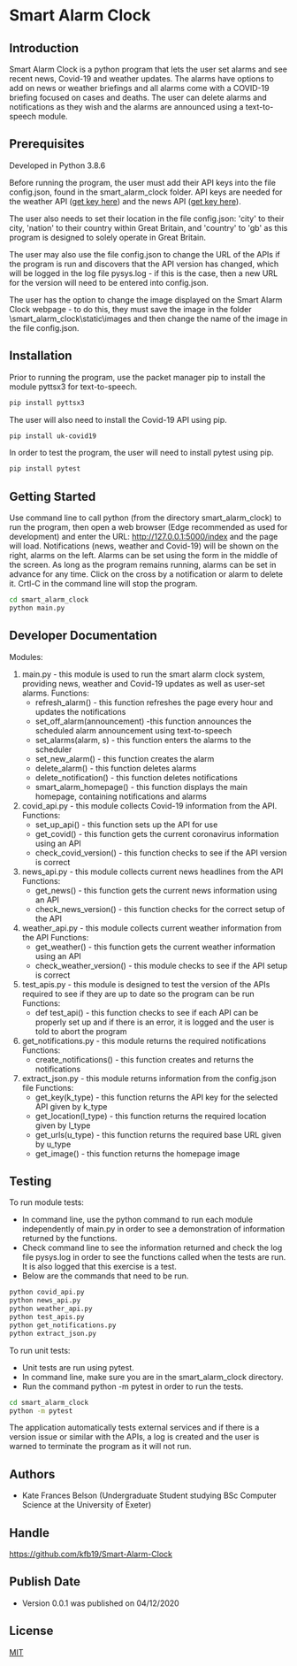 
# Smart Alarm Clock

## Introduction

Smart Alarm Clock is a python program that lets the user set alarms and see recent news, Covid-19 and weather updates. The alarms have options to add on news or weather briefings and all alarms come with a COVID-19 briefing focused on cases and deaths. The user can delete alarms and notifications as they wish and the alarms are announced using a text-to-speech module. 

## Prerequisites

Developed in Python 3.8.6 

Before running the program, the user must add their API keys into the file config.json, found in the smart_alarm_clock folder. API keys are needed for the weather API ([get key here](https://openweathermap.org/api)) and the news API ([get key here](https://newsapi.org/)).

The user also needs to set their location in the file config.json: 'city' to their city, 'nation' to their country within Great Britain, and 'country' to 'gb' as this program is designed to solely operate in Great Britain. 

The user may also use the file config.json to change the URL of the APIs if the program is run and discovers that the API version has changed, which will be logged in the log file pysys.log - if this is the case, then a new URL for the version will need to be entered into config.json. 

The user has the option to change the image displayed on the Smart Alarm Clock webpage - to do this, they must save the image in the folder \smart_alarm_clock\static\images and then change the name of the image in the file config.json. 

## Installation

Prior to running the program, use the packet manager pip to install the module pyttsx3 for text-to-speech.

```bash
pip install pyttsx3
```
The user will also need to install the Covid-19 API using pip.

```bash
pip install uk-covid19 
```
In order to test the program, the user will need to install pytest using pip. 
```bash
pip install pytest
```
## Getting Started 

Use command line to call python (from the directory smart_alarm_clock) to run the program, then open a web browser (Edge recommended as used for development) and enter the URL: http://127.0.0.1:5000/index and the page will load. Notifications (news, weather and Covid-19) will be shown on the right, alarms on the left. Alarms can be set using the form in the middle of the screen. As long as the program remains running, alarms can be set in advance for any time. Click on the cross by a notification or alarm to delete it. Crtl-C in the command line will stop the program. 

```bash
cd smart_alarm_clock
python main.py
```

## Developer Documentation
Modules: 
1. main.py - this module is used to run the smart alarm clock system, providing news, weather and Covid-19
updates as well as user-set alarms. 
	Functions: 
	- refresh_alarm() - this function refreshes the page every hour and updates the notifications
	- set_off_alarm(announcement) -this function announces the scheduled alarm announcement using text-to-speech
	- set_alarms(alarm, s) - this function enters the alarms to the scheduler
	- set_new_alarm() - this function creates the alarm
	- delete_alarm() - this function deletes alarms
	- delete_notification() - this function deletes notifications
	- smart_alarm_homepage() - this function displays the main homepage, containing notifications and alarms
2. covid_api.py - this module collects Covid-19 information from the API. 
      Functions:
	- set_up_api() - this function sets up the API for use 
	- get_covid() - this function gets the current coronavirus information using an API 
	- check_covid_version() - this function checks to see if the API version is correct 
3. news_api.py - this module collects current news headlines from the API
	Functions:
	- get_news() - this function gets the current news information using an API 
	- check_news_version() - this function checks for the correct setup of the API
4.  weather_api.py - this module collects current weather information from the API
	Functions:
	- get_weather() - this function gets the current weather information using an API
	- check_weather_version() - this module checks to see if the API setup is correct 
5. test_apis.py - this module is designed to test the version of the APIs required
to see if they are up to date so the program can be run
	Functions:
	- def test_api() - this function checks to see if each API can be properly set up and if there is an error, it is logged and the user is told to abort the program
6. get_notifications.py - this module returns the required notifications
	Functions:
	- create_notifications() - this function creates and returns the notifications 
7. extract_json.py - this module returns information from the config.json file
	Functions:
	- get_key(k_type) - this function returns the API key for the selected API given by k_type 
	- get_location(l_type) - this function returns the required location given by l_type 
	- get_urls(u_type) - this function returns the required base URL given by u_type 
	- get_image() - this function returns the homepage image 


## Testing 

To run module tests: 
- In command line, use the python command to run each module independently of main.py in order to see a demonstration of information returned by the functions. 
- Check command line to see the information returned and check the log file pysys.log in order to see the functions called when the tests are run. It is also logged that this exercise is a test. 
- Below are the commands that need to be run. 
```bash
python covid_api.py
python news_api.py
python weather_api.py
python test_apis.py
python get_notifications.py
python extract_json.py
```
To run unit tests:
- Unit tests are run using pytest. 
- In command line, make sure you are in the smart_alarm_clock directory. 
- Run the command python -m pytest in order to run the tests. 
```bash
cd smart_alarm_clock
python -m pytest
```
The application automatically tests external services and if there is a version issue or similar with the APIs, a log is created and the user is warned to terminate the program as it will not run. 
## Authors 

- Kate Frances Belson (Undergraduate Student studying BSc Computer Science at the University of Exeter)

## Handle

https://github.com/kfb19/Smart-Alarm-Clock
## Publish Date 

- Version 0.0.1 was published on 04/12/2020

## License
[MIT](https://choosealicense.com/licenses/mit/)
